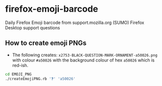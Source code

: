 # firefox-emoji-barcode
Daily Firefox Emoji barcode from support.mozilla.org (SUMO) Firefox Desktop support questions

## How to create emoji PNGs

* The following creates: `x2753-BLACK-QUESTION-MARK-ORNAMENT-a50026.png` with colour `#a50026` with the background colour of hex `a50026` which is red-ish.
```bash
cd EMOJI_PNG
./createEmojiPNG.rb '❓' 'a50026'
``` 